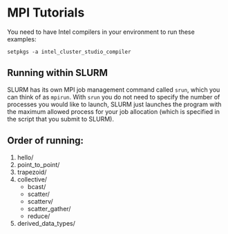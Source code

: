 # MPI Tutorials

You need to have Intel compilers in your environment 
to run these examples:

	setpkgs -a intel_cluster_studio_compiler

## Running within SLURM

SLURM has its own MPI job management command called ```srun```, which you can think of as ```mpirun```. With ```srun``` you do not need to specify the number of processes you would like to launch, SLURM just launches the program with the maximum allowed process for your job allocation (which is specified in the script that you submit to SLURM).

## Order of running:

1. hello/
2. point_to_point/
3. trapezoid/
4. collective/
	- bcast/
	- scatter/
	- scatterv/
	- scatter_gather/
	- reduce/
5. derived_data_types/
